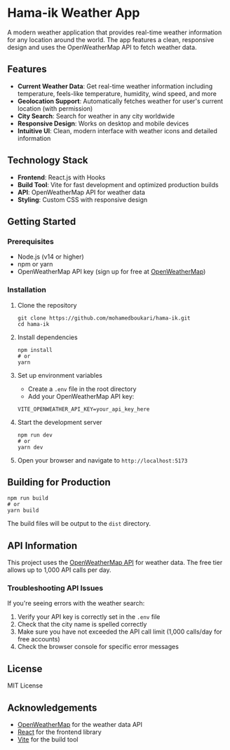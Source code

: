 # Hama-ik Weather App

A modern weather application that provides real-time weather information for any location around the world. The app features a clean, responsive design and uses the OpenWeatherMap API to fetch weather data.

## Features

- **Current Weather Data**: Get real-time weather information including temperature, feels-like temperature, humidity, wind speed, and more
- **Geolocation Support**: Automatically fetches weather for user's current location (with permission)
- **City Search**: Search for weather in any city worldwide
- **Responsive Design**: Works on desktop and mobile devices
- **Intuitive UI**: Clean, modern interface with weather icons and detailed information

## Technology Stack

- **Frontend**: React.js with Hooks
- **Build Tool**: Vite for fast development and optimized production builds
- **API**: OpenWeatherMap API for weather data
- **Styling**: Custom CSS with responsive design

## Getting Started

### Prerequisites

- Node.js (v14 or higher)
- npm or yarn
- OpenWeatherMap API key (sign up for free at [OpenWeatherMap](https://openweathermap.org/api))

### Installation

1. Clone the repository
   ```
   git clone https://github.com/mohamedboukari/hama-ik.git
   cd hama-ik
   ```

2. Install dependencies
   ```
   npm install
   # or
   yarn
   ```

3. Set up environment variables
   - Create a `.env` file in the root directory
   - Add your OpenWeatherMap API key:
   ```
   VITE_OPENWEATHER_API_KEY=your_api_key_here
   ```

4. Start the development server
   ```
   npm run dev
   # or
   yarn dev
   ```

5. Open your browser and navigate to `http://localhost:5173`

## Building for Production

```
npm run build
# or
yarn build
```

The build files will be output to the `dist` directory.

## API Information

This project uses the [OpenWeatherMap API](https://openweathermap.org/api) for weather data. The free tier allows up to 1,000 API calls per day.

### Troubleshooting API Issues

If you're seeing errors with the weather search:

1. Verify your API key is correctly set in the `.env` file
2. Check that the city name is spelled correctly
3. Make sure you have not exceeded the API call limit (1,000 calls/day for free accounts)
4. Check the browser console for specific error messages

## License

MIT License

## Acknowledgements

- [OpenWeatherMap](https://openweathermap.org/) for the weather data API
- [React](https://reactjs.org/) for the frontend library
- [Vite](https://vitejs.dev/) for the build tool